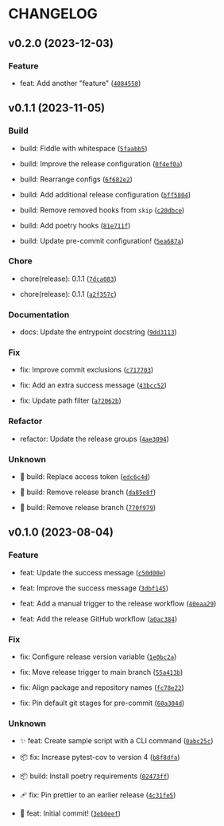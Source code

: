 # CHANGELOG



## v0.2.0 (2023-12-03)

### Feature

* feat: Add another &#34;feature&#34; ([`4084558`](https://github.com/Bilbottom/testing-releases/commit/4084558c633a32238c5cd99bcbde82438bcf45b4))


## v0.1.1 (2023-11-05)

### Build

* build: Fiddle with whitespace ([`5faabb5`](https://github.com/Bilbottom/testing-releases/commit/5faabb53c8bcbd57ed9ab5d0b1b8efa2321546d9))

* build: Improve the release configuration ([`0f4ef0a`](https://github.com/Bilbottom/testing-releases/commit/0f4ef0a004c29ed372c137377b0a275277c62491))

* build: Rearrange configs ([`6f682e2`](https://github.com/Bilbottom/testing-releases/commit/6f682e2afa865b28994d57bac2d47454af69c82f))

* build: Add additional release configuration ([`bff5804`](https://github.com/Bilbottom/testing-releases/commit/bff5804f2a12a813aeab8fe8cc4235daab6bba06))

* build: Remove removed hooks from `skip` ([`c20dbce`](https://github.com/Bilbottom/testing-releases/commit/c20dbce83aa96a415bfc2a9a8ea9eac589720adb))

* build: Add poetry hooks ([`81e711f`](https://github.com/Bilbottom/testing-releases/commit/81e711fa0e5938d31ade6c39c2ca5b3215733d2d))

* build: Update pre-commit configuration! ([`5ea687a`](https://github.com/Bilbottom/testing-releases/commit/5ea687a7176274d2b89618707939eada8be31264))

### Chore

* chore(release): 0.1.1 ([`7dca083`](https://github.com/Bilbottom/testing-releases/commit/7dca08378b282141277489eec15109e062ab9428))

* chore(release): 0.1.1 ([`a2f357c`](https://github.com/Bilbottom/testing-releases/commit/a2f357cca110c3fc32c93cb5d2a9e961f6f2ca41))

### Documentation

* docs: Update the entrypoint docstring ([`9dd3113`](https://github.com/Bilbottom/testing-releases/commit/9dd311357c708058f36f28e035c5bcffd300906a))

### Fix

* fix: Improve commit exclusions ([`c717703`](https://github.com/Bilbottom/testing-releases/commit/c717703d3a50163648cc5f5356c5ff650846180a))

* fix: Add an extra success message ([`43bcc52`](https://github.com/Bilbottom/testing-releases/commit/43bcc5245bd8849b39a1d7161d1cf8e3a2190fd8))

* fix: Update path filter ([`a72062b`](https://github.com/Bilbottom/testing-releases/commit/a72062b8c8ef2414193e151e3d3d032f0bb8a3fc))

### Refactor

* refactor: Update the release groups ([`4ae3094`](https://github.com/Bilbottom/testing-releases/commit/4ae309481228a03797d6cfbc4af2da62baa96948))

### Unknown

* 👷 build: Replace access token ([`edc6c4d`](https://github.com/Bilbottom/testing-releases/commit/edc6c4d9e849509811cf24bcccacf3952b68062f))

* 👷 build: Remove release branch ([`da85e8f`](https://github.com/Bilbottom/testing-releases/commit/da85e8f9709fef5788a45ef684247f6c1a964bfa))

* 👷 build: Remove release branch ([`770f979`](https://github.com/Bilbottom/testing-releases/commit/770f9797510f84089861d8227b2cdc8c99a6b0c7))


## v0.1.0 (2023-08-04)

### Feature

* feat: Update the success message ([`c50d00e`](https://github.com/Bilbottom/testing-releases/commit/c50d00e9c8dc08b203b474a8c9c53be6fe0e49e5))

* feat: Improve the success message ([`3dbf145`](https://github.com/Bilbottom/testing-releases/commit/3dbf1452b29c58338755c46247896d0555dc3bc6))

* feat: Add a manual trigger to the release workflow ([`40eaa29`](https://github.com/Bilbottom/testing-releases/commit/40eaa29427336e7d52297fc25dc6332e64d2c9a6))

* feat: Add the release GitHub workflow ([`a0ac384`](https://github.com/Bilbottom/testing-releases/commit/a0ac384207c04bb5a4c8d16bcf6e33d9af11a958))

### Fix

* fix: Configure release version variable ([`1e0bc2a`](https://github.com/Bilbottom/testing-releases/commit/1e0bc2a9fbf5bbf3ba2db96a433822ae132b58ef))

* fix: Move release trigger to main branch ([`55a413b`](https://github.com/Bilbottom/testing-releases/commit/55a413b7883447d93c8cdbb75af92f5923087df2))

* fix: Align package and repository names ([`fc78e22`](https://github.com/Bilbottom/testing-releases/commit/fc78e224506da447bd1e3f5e7f988523af9f2a23))

* fix: Pin default git stages for pre-commit ([`60a304d`](https://github.com/Bilbottom/testing-releases/commit/60a304d265976c11f77343a5fc52af04063946f8))

### Unknown

* ✨ feat: Create sample script with a CLI command ([`0abc25c`](https://github.com/Bilbottom/testing-releases/commit/0abc25c8565e4721017599cd16d1856368d3a076))

* 📦 fix: Increase pytest-cov to version 4 ([`b8f8dfa`](https://github.com/Bilbottom/testing-releases/commit/b8f8dfa045833c9a809151915bc6fa2a99a78c39))

* 📦 build: Install poetry requirements ([`02473ff`](https://github.com/Bilbottom/testing-releases/commit/02473ff3eac092add87abc4476be7f75f91c4b24))

* 🩹 fix: Pin prettier to an earlier release ([`4c31fe5`](https://github.com/Bilbottom/testing-releases/commit/4c31fe58c205b51667553a96c4f29a4fb4b14d1b))

* 🎉 feat: Initial commit! ([`3eb0eef`](https://github.com/Bilbottom/testing-releases/commit/3eb0eef9e4d257a67ef5e1bb90ec4c6075b58bda))

